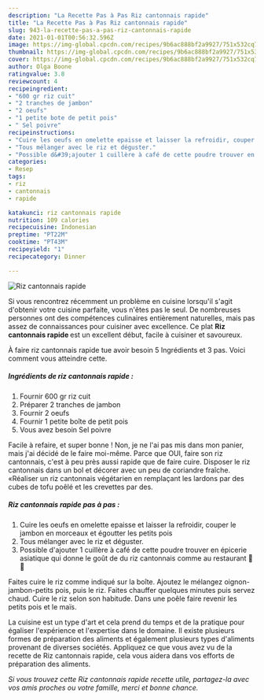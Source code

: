 ```yaml
---
description: "La Recette Pas à Pas Riz cantonnais rapide"
title: "La Recette Pas à Pas Riz cantonnais rapide"
slug: 943-la-recette-pas-a-pas-riz-cantonnais-rapide
date: 2021-01-01T00:56:32.596Z
image: https://img-global.cpcdn.com/recipes/9b6ac888bf2a9927/751x532cq70/riz-cantonnais-rapide-photo-principale-de-la-recette.jpg
thumbnail: https://img-global.cpcdn.com/recipes/9b6ac888bf2a9927/751x532cq70/riz-cantonnais-rapide-photo-principale-de-la-recette.jpg
cover: https://img-global.cpcdn.com/recipes/9b6ac888bf2a9927/751x532cq70/riz-cantonnais-rapide-photo-principale-de-la-recette.jpg
author: Olga Boone
ratingvalue: 3.8
reviewcount: 4
recipeingredient:
- "600 gr riz cuit"
- "2 tranches de jambon"
- "2 oeufs"
- "1 petite bote de petit pois"
- " Sel poivre"
recipeinstructions:
- "Cuire les oeufs en omelette epaisse et laisser la refroidir, couper le jambon en morceaux et égoutter les petits pois"
- "Tous mélanger avec le riz et déguster."
- "Possible d&#39;ajouter 1 cuillère à café de cette poudre trouver en épicerie asiatique qui donne le goût de du riz cantonnais comme au restaurant 🍴😉"
categories:
- Resep
tags:
- riz
- cantonnais
- rapide

katakunci: riz cantonnais rapide 
nutrition: 109 calories
recipecuisine: Indonesian
preptime: "PT22M"
cooktime: "PT43M"
recipeyield: "1"
recipecategory: Dinner

---
```



![Riz cantonnais rapide](https://img-global.cpcdn.com/recipes/9b6ac888bf2a9927/751x532cq70/riz-cantonnais-rapide-photo-principale-de-la-recette.jpg)

Si vous rencontrez récemment un problème en cuisine lorsqu'il s'agit d'obtenir votre cuisine parfaite, vous n'êtes pas le seul. De nombreuses personnes ont des compétences culinaires entièrement naturelles, mais pas assez de connaissances pour cuisiner avec excellence. Ce plat <strong> Riz cantonnais rapide </strong> est un excellent début, facile à cuisiner et savoureux.

<!--inarticleads1-->

À faire riz cantonnais rapide tue avoir besoin 5 Ingrédients et 3 pas. Voici comment vous atteindre cette.

##### Ingrédients de riz cantonnais rapide :

1. Fournir 600 gr riz cuit
1. Préparer 2 tranches de jambon
1. Fournir 2 oeufs
1. Fournir 1 petite boîte de petit pois
1. Vous avez besoin  Sel poivre


Facile à refaire, et super bonne ! Non, je ne l&#39;ai pas mis dans mon panier, mais j&#39;ai décidé de le faire moi-même. Parce que OUI, faire son riz cantonnais, c&#39;est à peu près aussi rapide que de faire cuire. Disposer le riz cantonnais dans un bol et décorer avec un peu de coriandre fraîche. «Réaliser un riz cantonnais végétarien en remplaçant les lardons par des cubes de tofu poêlé et les crevettes par des. 

<!--inarticleads2-->

##### Riz cantonnais rapide pas à pas :

1. Cuire les oeufs en omelette epaisse et laisser la refroidir, couper le jambon en morceaux et égoutter les petits pois
1. Tous mélanger avec le riz et déguster.
1. Possible d&#39;ajouter 1 cuillère à café de cette poudre trouver en épicerie asiatique qui donne le goût de du riz cantonnais comme au restaurant 🍴😉


Faites cuire le riz comme indiqué sur la boîte. Ajoutez le mélangez oignon-jambon-petits pois, puis le riz. Faites chauffer quelques minutes puis servez chaud. Cuire le riz selon son habitude. Dans une poêle faire revenir les petits pois et le maïs. 

<!--inarticleads1-->

<p>
La cuisine est un type d'art et cela prend du temps et de la pratique pour égaliser l'expérience et l'expertise dans le domaine. Il existe plusieurs formes de préparation des aliments et également plusieurs types d'aliments provenant de diverses sociétés. Appliquez ce que vous avez vu de la recette de Riz cantonnais rapide, cela vous aidera dans vos efforts de préparation des aliments.
</p>

<p>
<i>Si vous trouvez cette Riz cantonnais rapide recette utile, partagez-la avec vos amis proches ou votre famille, merci et bonne chance.</i>
</p>
